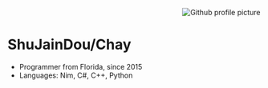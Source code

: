 <!-- to anyone who dared to read this markdown file... 
im sorry for the mad amount of &nbsp; i put, and for the unreadability. it's what markdown limitations put me to do... -->
<img src="https://avatars.githubusercontent.com/u/13159328?v=4" align="right" alt="Github profile picture"><br>
# ShuJainDou/Chay
* Programmer from Florida, since 2015
* Languages: Nim, C#, C++, Python
<br>

